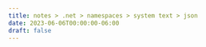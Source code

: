 ```yaml
---
title: notes > .net > namespaces > system text > json
date: 2023-06-06T00:00:00-06:00
draft: false
---
```

